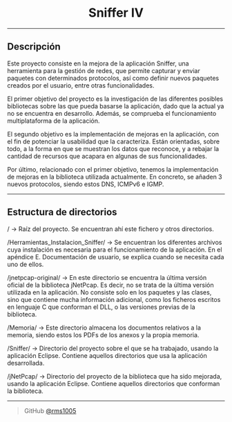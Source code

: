 
<h1 align="center">
  <br>
  Sniffer IV
  <br>
</h1>

---
## Descripción

Este proyecto consiste en la mejora de la aplicación Sniffer, una
herramienta para la gestión de redes, que permite capturar y enviar
paquetes con determinados protocolos, así como definir nuevos
paquetes creados por el usuario, entre otras funcionalidades.

El primer objetivo del proyecto es la investigación de las diferentes
posibles bibliotecas sobre las que pueda basarse la aplicación, dado
que la actual ya no se encuentra en desarrollo. Además, se comprueba
el funcionamiento multiplataforma de la aplicación.

El segundo objetivo es la implementación de mejoras en la aplicación,
con el fin de potenciar la usabilidad que la caracteriza. Están
orientadas, sobre todo, a la forma en que se muestran los datos que
reconoce, y a rebajar la cantidad de recursos que acapara en algunas
de sus funcionalidades.

Por último, relacionado con el primer objetivo, tenemos la implementación
de mejoras en la biblioteca utilizada actualmente. En
concreto, se añaden 3 nuevos protocolos, siendo estos DNS, ICMPv6
e IGMP.

---
## Estructura de directorios

/ -> Raíz del proyecto. Se encuentran ahí este fichero y otros directorios.

/Herramientas_Instalacion_Sniffer/ -> Se encuentran los diferentes archivos 
cuya instalación es necesaria para el funcionamiento de la aplicación. En el 
apéndice E. Documentación de usuario, se explica cuando se necesita 
cada uno de ellos.

/jnetpcap-original/ -> En este directorio se encuentra la última versión 
oficial de la biblioteca jNetPcap. Es decir, no se trata de la última versión 
utilizada en la aplicación. No consiste solo en los paquetes y las clases, sino 
que contiene mucha información adicional, como los ficheros escritos en lenguaje 
C que conforman el DLL, o las versiones previas de la biblioteca.

/Memoria/ -> Este directorio almacena los documentos relativos a la memoria, 
siendo estos los PDFs de los anexos y la propia memoria.

/Sniffer/ -> Directorio del proyecto sobre el que se ha trabajado, usando la 
aplicación Eclipse. Contiene aquellos directorios que usa la aplicación desarrollada.

/jNetPcap/ -> Directorio del proyecto de la biblioteca que ha sido mejorada, usando la 
aplicación Eclipse. Contiene aquellos directorios que conforman la biblioteca.

---
> GitHub [@rms1005](https://github.com/rms1005)